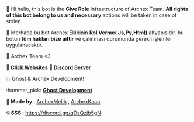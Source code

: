 :wave: Hi hello, this bot is the **Give Role** infrastructure of Archex Team. **All rights of this bot belong to us and necessary** actions will be taken in case of stolen.

:wave: Merhaba bu bot Archex Ekibinin **Rol Verme( Js,Py,Html)** altyapısıdır. bu botun **tüm hakları bize aittir** ve çalınması durumunda gerekli işlemler uygulanacaktır.

:wrench: Archex Team <3

**:mega: [Click Websites](http://www.archexlist.tk)**
**:mega: [Discord Server](https://discord.gg/qDsQzjb5gN)**

:boom: Ghost & Archéx Development!

:hammer_pick: [**Ghost Development**](https://discord.gg/KMJCshWX4D)

**:wrench: Made by** : [ArchexMelih](https://youtube.com/c/archexmelih) ,
         [ArchexKaan](https://www.youtube.com/c/Kaánxd)  
             
 **:bulb: SSS** : https://discord.gg/qDsQzjb5gN   